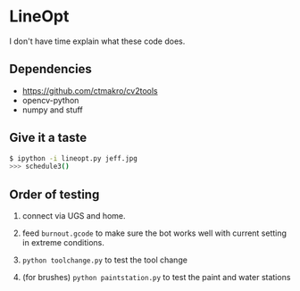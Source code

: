 # LineOpt

I don't have time explain what these code does.

## Dependencies

- <https://github.com/ctmakro/cv2tools>
- opencv-python
- numpy and stuff

## Give it a taste

```bash
$ ipython -i lineopt.py jeff.jpg
>>> schedule3()
```

## Order of testing

1. connect via UGS and home.

2. feed `burnout.gcode` to make sure the bot works well with current setting in extreme conditions.

3. `python toolchange.py` to test the tool change

4. (for brushes) `python paintstation.py` to test the paint and water stations
